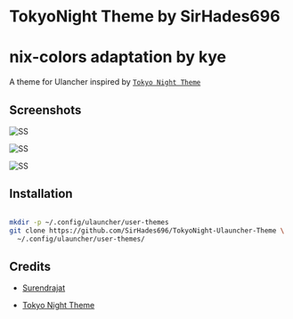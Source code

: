 # TokyoNight Theme by SirHades696
# nix-colors adaptation by kye

A theme for Ulancher inspired by [`Tokyo Night Theme`](https://github.com/enkia/tokyo-night-vscode-theme)

## Screenshots

![SS](TokyoNight/Screenshots/1.png)

![SS](TokyoNight/Screenshots/2.png)

![SS](TokyoNight/Screenshots/3.png)

## Installation

```sh

mkdir -p ~/.config/ulauncher/user-themes
git clone https://github.com/SirHades696/TokyoNight-Ulauncher-Theme \
  ~/.config/ulauncher/user-themes/

```

## Credits

* [Surendrajat](https://github.com/Surendrajat/SeaOwl-Ulauncher-theme)

* [Tokyo Night Theme](https://github.com/enkia/tokyo-night-vscode-theme)


